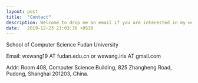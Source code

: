 ```yaml
---
layout: post
title:  "Contact"
description: Welcome to drop me an email if you are interested in my works!
date:   2019-12-23 21:03:36 +0530
---
```


School of Computer Science
Fudan University

Email: wxwang19 AT fudan.edu.cn or wxwang.iris AT gmail.com

Addr: Room 408, Computer Science Building, 825 Zhangheng Road, Pudong, Shanghai 201203, China.